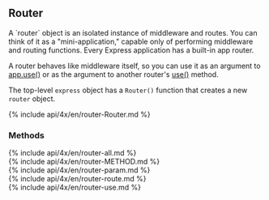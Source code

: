 <h2>Router</h2>

<section>
  A `router` object is an isolated instance of middleware and routes. You can think of it
  as a "mini-application," capable only of performing middleware and routing
  functions. Every Express application has a built-in app router.

  A router behaves like middleware itself, so you can use it as an argument to
  [app.use()](#app.use) or as the argument to another router's  [use()](#router.use) method.

  The top-level `express` object has a `Router()` function that creates a new `router` object.

  {% include api/4x/en/router-Router.md %}

</section>

<h3 id='router.methods'>Methods</h3>

<section>
  {% include api/4x/en/router-all.md %}
</section>

<section>
  {% include api/4x/en/router-METHOD.md %}
</section>

<section>
  {% include api/4x/en/router-param.md %}
</section>

<section>
  {% include api/4x/en/router-route.md %}
</section>

<section>
  {% include api/4x/en/router-use.md %}
</section>
